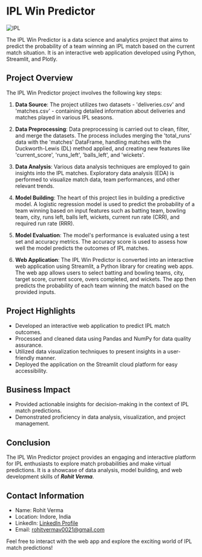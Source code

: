 # **IPL Win Predictor**

![IPL](https://img.shields.io/badge/IPL-Win%20Predictor-orange)

The IPL Win Predictor is a data science and analytics project that aims to predict the probability of a team winning an IPL match based on the current match situation. It is an interactive web application developed using Python, Streamlit, and Plotly.

## **Project Overview**

The IPL Win Predictor project involves the following key steps:

1. **Data Source**: The project utilizes two datasets - 'deliveries.csv' and 'matches.csv' - containing detailed information about deliveries and matches played in various IPL seasons.

2. **Data Preprocessing**: Data preprocessing is carried out to clean, filter, and merge the datasets. The process includes merging the 'total_runs' data with the 'matches' DataFrame, handling matches with the Duckworth-Lewis (DL) method applied, and creating new features like 'current_score', 'runs_left', 'balls_left', and 'wickets'.

3. **Data Analysis**: Various data analysis techniques are employed to gain insights into the IPL matches. Exploratory data analysis (EDA) is performed to visualize match data, team performances, and other relevant trends.

4. **Model Building**: The heart of this project lies in building a predictive model. A logistic regression model is used to predict the probability of a team winning based on input features such as batting team, bowling team, city, runs left, balls left, wickets, current run rate (CRR), and required run rate (RRR).

5. **Model Evaluation**: The model's performance is evaluated using a test set and accuracy metrics. The accuracy score is used to assess how well the model predicts the outcomes of IPL matches.

6. **Web Application**: The IPL Win Predictor is converted into an interactive web application using Streamlit, a Python library for creating web apps. The web app allows users to select batting and bowling teams, city, target score, current score, overs completed, and wickets. The app then predicts the probability of each team winning the match based on the provided inputs.

## **Project Highlights**

- Developed an interactive web application to predict IPL match outcomes.
- Processed and cleaned data using Pandas and NumPy for data quality assurance.
- Utilized data visualization techniques to present insights in a user-friendly manner.
- Deployed the application on the Streamlit cloud platform for easy accessibility.

## **Business Impact**

- Provided actionable insights for decision-making in the context of IPL match predictions.
- Demonstrated proficiency in data analysis, visualization, and project management.

## **Conclusion**

The IPL Win Predictor project provides an engaging and interactive platform for IPL enthusiasts to explore match probabilities and make virtual predictions. It is a showcase of data analysis, model building, and web development skills of ***Rohit Verma***.

## **Contact Information**

- Name: Rohit Verma
- Location: Indore, India
- LinkedIn: [LinkedIn Profile](https://www.linkedin.com/in/rohitverma/)
- Email: rohitvermav0021@gmail.com

Feel free to interact with the web app and explore the exciting world of IPL match predictions!
